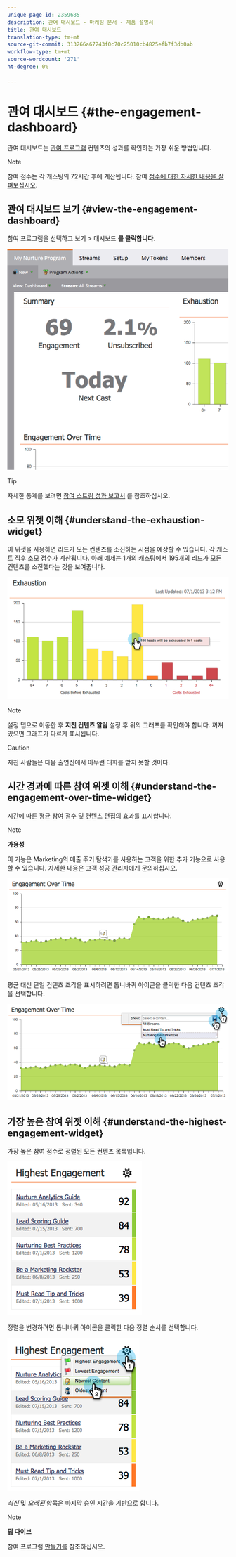```yaml
---
unique-page-id: 2359685
description: 관여 대시보드 - 마케팅 문서 - 제품 설명서
title: 관여 대시보드
translation-type: tm+mt
source-git-commit: 313266a67243f0c70c25010cb4825efb7f3db0ab
workflow-type: tm+mt
source-wordcount: '271'
ht-degree: 0%

---
```



# 관여 대시보드 {#the-engagement-dashboard}

관여 대시보드는 [관여 프로그램](http://docs.marketo.com/display/docs/drip+nurturing) 컨텐츠의 성과를 확인하는 가장 쉬운 방법입니다.

>[!NOTE]
>
>참여 점수는 각 캐스팅의 72시간 후에 계산됩니다. 참여 [점수에 대한 자세한 내용을 살펴보십시오](understanding-the-engagement-score.md).

## 관여 대시보드 보기 {#view-the-engagement-dashboard}

참여 프로그램을 선택하고 보기 > 대시보드 **를 클릭합니다**.

![](assets/image2014-9-15-16-3a42-3a41.png)

>[!TIP]
>
>자세한 통계를 보려면 [참여 스트림 성과 보고서](engagement-stream-performance-report.md) 를 참조하십시오.

## 소모 위젯 이해 {#understand-the-exhaustion-widget}

이 위젯을 사용하면 리드가 모든 컨텐츠를 소진하는 시점을 예상할 수 있습니다. 각 캐스트 직후 소모 점수가 계산됩니다. 아래 예제는 1개의 캐스팅에서 195개의 리드가 모든 컨텐츠를 소진했다는 것을 보여줍니다.

![](assets/image2014-9-15-16-3a45-3a10.png)

>[!NOTE]
>
>설정 탭으로 이동한 후 **지친 컨텐츠 알림** 설정 후 위의 그래프를 확인해야 합니다. 꺼져 있으면 그래프가 다르게 표시됩니다.

>[!CAUTION]
>
>지친 사람들은 다음 출연진에서 아무런 대화를 받지 못할 것이다.

## 시간 경과에 따른 참여 위젯 이해 {#understand-the-engagement-over-time-widget}

시간에 따른 평균 참여 점수 및 컨텐츠 편집의 효과를 표시합니다.

>[!NOTE]
>
>**가용성**
>
>이 기능은 Marketing의 매출 주기 탐색기를 사용하는 고객을 위한 추가 기능으로 사용할 수 있습니다. 자세한 내용은 고객 성공 관리자에게 문의하십시오.

![](assets/image2014-9-15-16-3a45-3a50.png)

평균 대신 단일 컨텐츠 조각을 표시하려면 톱니바퀴 아이콘을 클릭한 다음 컨텐츠 조각을 선택합니다.

![](assets/image2014-9-15-16-3a46-3a45.png)

## 가장 높은 참여 위젯 이해 {#understand-the-highest-engagement-widget}

가장 높은 참여 점수로 정렬된 모든 컨텐츠 목록입니다.

![](assets/image2014-9-15-16-3a46-3a54.png)

정렬을 변경하려면 톱니바퀴 아이콘을 클릭한 다음 정렬 순서를 선택합니다.

![](assets/image2014-9-15-16-3a46-3a58.png)

*최신* 및 *오래된* 항목은 마지막 승인 시간을 기반으로 합니다.

>[!NOTE]
>
>**딥 다이브**
>
>참여 프로그램 [만들기를](../../../../product-docs/email-marketing/drip-nurturing/creating-an-engagement-program/create-an-engagement-program.md) 참조하십시오.

